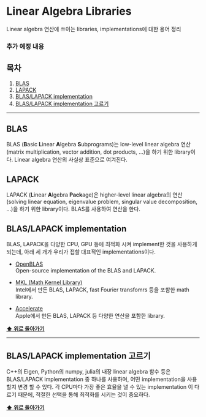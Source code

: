 # Linear Algebra Libraries
Linear algebra 연산에 쓰이는 libraries, implementations에 대한 용어 정리

### 추가 예정 내용

## 목차
1. [BLAS](#BLAS)
1. [LAPACK](#LAPACK)
1. [BLAS/LAPACK implementation](#BLAS/LAPACK-implementation)
1. [BLAS/LAPACK implementation 고르기](#BLAS/LAPACK-implementation-고르기)

---

## BLAS
BLAS (**B**asic **L**inear **A**lgebra **S**ubprograms)는 low-level linear algebra 연산 (matrix multiplication, vector addition, dot products, ...)을 하기 위한 library이다. Linear algebra 연산의 사실상 표준으로 여겨진다.

## LAPACK
LAPACK (**L**inear **A**lgebra **Pack**age)은 higher-level linear algebra의 연산 (solving linear equation, eigenvalue problem, singular value decomposition, ...)을 하기 위한 library이다. BLAS를 사용하여 연산을 한다.

## BLAS/LAPACK implementation
BLAS, LAPACK을 다양한 CPU, GPU 등에 최적화 시켜 implement한 것을 사용하게 되는데, 아래 세 개가 우리가 접할 대표적인 implementations이다.

- [OpenBLAS](https://en.wikipedia.org/wiki/OpenBLAS)  
Open-source implementation of the BLAS and LAPACK.

- [MKL (Math Kernel Library)](https://en.wikipedia.org/wiki/Math_Kernel_Library)  
Intel에서 만든 BLAS, LAPACK, fast Fourier transfomrs 등을 포함한 math library.

- [Accelerate](https://developer.apple.com/documentation/accelerate)  
Apple에서 만든 BLAS, LAPACK 등 다양한 연산을 포함한 library.

**[⬆ 위로 돌아가기](#목차)**

---

## BLAS/LAPACK implementation 고르기
C++의 Eigen, Python의 numpy, julia의 내장 linear algebra 함수 등은 BLAS/LAPACK implementation 중 하나를 사용하며, 어떤 implementation을 사용할지 변경 할 수 있다. 각 CPU마다 가장 좋은 효율을 낼 수 있는 implementation 이 다르기 때문에, 적절한 선택을 통해 최적화를 시키는 것이 중요하다. 


**[⬆ 위로 돌아가기](#목차)**
